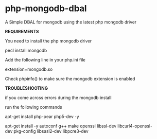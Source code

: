 # php-mongodb-dbal
A Simple DBAL for mongodb using the latest php mongodb driver

<b>REQUIREMENTS</b>

You need to install the php mongodb driver

pecl install mongodb

Add the following line in your php.ini file

extension=mongodb.so

Check phpinfo() to make sure the mongodb extension is enabled

<b>TROUBLESHOOTING</b>

if you come across errors during the mongodb install

run the following commands

apt-get install php-pear php5-dev -y

apt-get install -y autoconf g++ make openssl libssl-dev libcurl4-openssl-dev pkg-config libsasl2-dev libpcre3-dev


